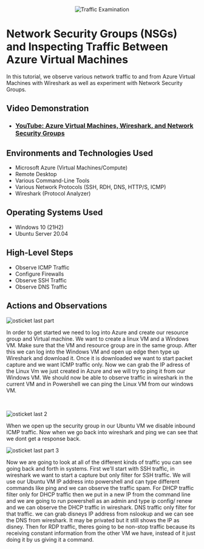 <p align="center">
<img src="https://i.imgur.com/Ua7udoS.png" alt="Traffic Examination"/>
</p>

<h1>Network Security Groups (NSGs) and Inspecting Traffic Between Azure Virtual Machines</h1>
In this tutorial, we observe various network traffic to and from Azure Virtual Machines with Wireshark as well as experiment with Network Security Groups. <br />


<h2>Video Demonstration</h2>

- ### [YouTube: Azure Virtual Machines, Wireshark, and Network Security Groups](https://www.youtube.com)

<h2>Environments and Technologies Used</h2>

- Microsoft Azure (Virtual Machines/Compute)
- Remote Desktop
- Various Command-Line Tools
- Various Network Protocols (SSH, RDH, DNS, HTTP/S, ICMP)
- Wireshark (Protocol Analyzer)

<h2>Operating Systems Used </h2>

- Windows 10 (21H2)
- Ubuntu Server 20.04

<h2>High-Level Steps</h2>

- Observe ICMP Traffic
- Configure Firewalls
- Observe SSH Traffic
- Observe DNS Traffic

<h2>Actions and Observations</h2>


![osticket last part](https://github.com/user-attachments/assets/d3e3849f-d1a6-4d36-81ae-802d6529eaac)

</p>
<p>
In order to get started we need to log into Azure and create our resource group and Virtual machine. We want to create a linux VM and a Windows VM. Make sure that the VM and resource group are in the same group. After this we can log into the Windows VM and open up edge then type up Wireshark and download it. Once it is downloaded we want to start packet capture and we want ICMP traffic only. Now we can grab the IP adress of the Linux Vm we just created in Azure and we will try to ping it from our Windows VM. We should now be able to observe traffic in wireshark in the current VM and in Powershell we can ping the Linux VM from our windows VM.
</p>
<br />

![osticket last 2](https://github.com/user-attachments/assets/3b4fcf0c-1983-447e-a67b-d17a88d0e407)


</p>
<p>
When we open up the security group in our Ubuntu VM we disable inbound ICMP traffic. Now when we go back into wireshark and ping we can see that we dont get a response back.
<br />


![osticket last part 3](https://github.com/user-attachments/assets/6a19e5f2-b78f-4203-8f3b-406a378bfd69)

</p>
<p>
Now we are going to look at all of the different kinds of traffic you can see going back and forth in systems. First we'll start with SSH traffic, in wireshark we want to start a capture but only filter for SSH traffic. We will use our Ubuntu VM IP address into powershell and can type different commands like ping and we can observe the traffic spam. For DHCP traffic filter only for DHCP traffic then we put in a new IP from the command line and we are going to run powershell as an admin and type ip config/ renew and we can observe the DHCP traffic in wireshark. DNS traffic only filter for that traffic. we can grab disneys IP address from nslookup and we can see the DNS from wireshark. It may be privated but it still shows the IP as disney. Then for RDP traffic, theres going to be non-stop traffic because its receiving constant information from the other VM we have, instead of it just doing it by us giving it a command. 
</p>
<br />
